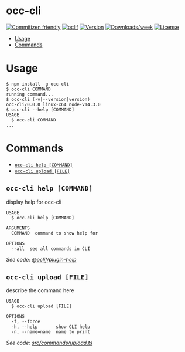 occ-cli
=======
[![Commitizen friendly](https://img.shields.io/badge/commitizen-friendly-brightgreen.svg)](http://commitizen.github.io/cz-cli/)
[![oclif](https://img.shields.io/badge/cli-oclif-brightgreen.svg)](https://oclif.io)
[![Version](https://img.shields.io/npm/v/occ-cli.svg)](https://npmjs.org/package/occ-cli)
[![Downloads/week](https://img.shields.io/npm/dw/occ-cli.svg)](https://npmjs.org/package/occ-cli)
[![License](https://img.shields.io/npm/l/occ-cli.svg)](https://github.com/binforge/occ-cli/blob/master/package.json)

<!-- toc -->
* [Usage](#usage)
* [Commands](#commands)
<!-- tocstop -->
# Usage
<!-- usage -->
```sh-session
$ npm install -g occ-cli
$ occ-cli COMMAND
running command...
$ occ-cli (-v|--version|version)
occ-cli/0.0.0 linux-x64 node-v14.3.0
$ occ-cli --help [COMMAND]
USAGE
  $ occ-cli COMMAND
...
```
<!-- usagestop -->
# Commands
<!-- commands -->
* [`occ-cli help [COMMAND]`](#occ-cli-help-command)
* [`occ-cli upload [FILE]`](#occ-cli-upload-file)

## `occ-cli help [COMMAND]`

display help for occ-cli

```
USAGE
  $ occ-cli help [COMMAND]

ARGUMENTS
  COMMAND  command to show help for

OPTIONS
  --all  see all commands in CLI
```

_See code: [@oclif/plugin-help](https://github.com/oclif/plugin-help/blob/v3.0.1/src/commands/help.ts)_

## `occ-cli upload [FILE]`

describe the command here

```
USAGE
  $ occ-cli upload [FILE]

OPTIONS
  -f, --force
  -h, --help       show CLI help
  -n, --name=name  name to print
```

_See code: [src/commands/upload.ts](https://github.com/binforge/occ-cli/blob/v0.0.0/src/commands/upload.ts)_
<!-- commandsstop -->
